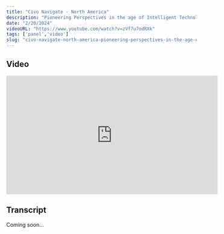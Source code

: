 ```yaml
---
title: "Civo Navigate - North America"
description: "Pioneering Perspectives in the age of Intelligent Technology"
date: "2/20/2024"
videoURL: "https://www.youtube.com/watch?v=zVf7u7odRXk"
tags: ['panel','video']
slug: "civo-navigate-north-america-pioneering-perspectives-in-the-age-of-intelligent-technology"
---
```

## Video
<iframe width="560" height="315" src="https://www.youtube.com/embed/zVf7u7odRXk" frameborder="0" allow="accelerometer; autoplay; clipboard-write; encrypted-media; gyroscope; picture-in-picture" allowfullscreen></iframe>

## Transcript
Coming soon...
